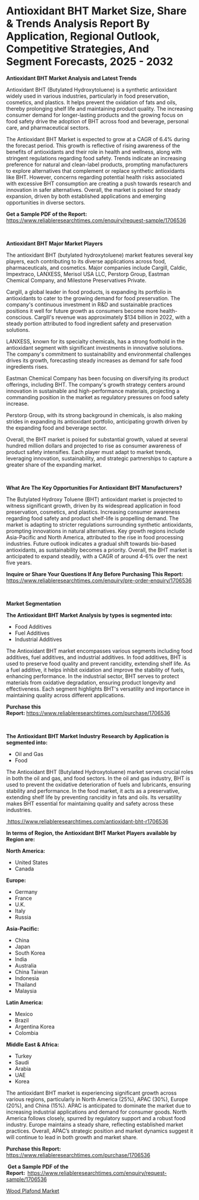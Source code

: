 <p><h1>Antioxidant BHT Market Size, Share & Trends Analysis Report By Application, Regional Outlook, Competitive Strategies, And Segment Forecasts, 2025 - 2032</h1></p><p><strong>Antioxidant BHT Market Analysis and Latest Trends</strong></p>
<p><p>Antioxidant BHT (Butylated Hydroxytoluene) is a synthetic antioxidant widely used in various industries, particularly in food preservation, cosmetics, and plastics. It helps prevent the oxidation of fats and oils, thereby prolonging shelf life and maintaining product quality. The increasing consumer demand for longer-lasting products and the growing focus on food safety drive the adoption of BHT across food and beverage, personal care, and pharmaceutical sectors.</p><p>The Antioxidant BHT Market is expected to grow at a CAGR of 6.4% during the forecast period. This growth is reflective of rising awareness of the benefits of antioxidants and their role in health and wellness, along with stringent regulations regarding food safety. Trends indicate an increasing preference for natural and clean-label products, prompting manufacturers to explore alternatives that complement or replace synthetic antioxidants like BHT. However, concerns regarding potential health risks associated with excessive BHT consumption are creating a push towards research and innovation in safer alternatives. Overall, the market is poised for steady expansion, driven by both established applications and emerging opportunities in diverse sectors.</p></p>
<p><strong>Get a Sample PDF of the Report:&nbsp;</strong> <a href="https://www.reliableresearchtimes.com/enquiry/request-sample/1706536?utm_campaign=3227&utm_medium=2&utm_source=Github&utm_content=ia&utm_term=31032025&utm_id=antioxidant-bht">https://www.reliableresearchtimes.com/enquiry/request-sample/1706536</a></p>
<p>&nbsp;</p>
<p><strong>Antioxidant BHT Major Market Players</strong></p>
<p><p>The antioxidant BHT (butylated hydroxytoluene) market features several key players, each contributing to its diverse applications across food, pharmaceuticals, and cosmetics. Major companies include Cargill, Caldic, Impextraco, LANXESS, Merisol USA LLC, Perstorp Group, Eastman Chemical Company, and Milestone Preservatives Private.</p><p>Cargill, a global leader in food products, is expanding its portfolio in antioxidants to cater to the growing demand for food preservation. The company's continuous investment in R&D and sustainable practices positions it well for future growth as consumers become more health-conscious. Cargill's revenue was approximately $134 billion in 2022, with a steady portion attributed to food ingredient safety and preservation solutions.</p><p>LANXESS, known for its specialty chemicals, has a strong foothold in the antioxidant segment with significant investments in innovative solutions. The company's commitment to sustainability and environmental challenges drives its growth, forecasting steady increases as demand for safe food ingredients rises.</p><p>Eastman Chemical Company has been focusing on diversifying its product offerings, including BHT. The company's growth strategy centers around innovation in sustainable and high-performance materials, projecting a commanding position in the market as regulatory pressures on food safety increase.</p><p>Perstorp Group, with its strong background in chemicals, is also making strides in expanding its antioxidant portfolio, anticipating growth driven by the expanding food and beverage sector. </p><p>Overall, the BHT market is poised for substantial growth, valued at several hundred million dollars and projected to rise as consumer awareness of product safety intensifies. Each player must adapt to market trends, leveraging innovation, sustainability, and strategic partnerships to capture a greater share of the expanding market.</p></p>
<p>&nbsp;</p>
<p><strong>What Are The Key Opportunities For Antioxidant BHT Manufacturers?</strong></p>
<p><p>The Butylated Hydroxy Toluene (BHT) antioxidant market is projected to witness significant growth, driven by its widespread application in food preservation, cosmetics, and plastics. Increasing consumer awareness regarding food safety and product shelf-life is propelling demand. The market is adapting to stricter regulations surrounding synthetic antioxidants, prompting innovations in natural alternatives. Key growth regions include Asia-Pacific and North America, attributed to the rise in food processing industries. Future outlook indicates a gradual shift towards bio-based antioxidants, as sustainability becomes a priority. Overall, the BHT market is anticipated to expand steadily, with a CAGR of around 4-6% over the next five years.</p></p>
<p><strong>Inquire or Share Your Questions If Any Before Purchasing This Report:</strong> <a href="https://www.reliableresearchtimes.com/enquiry/pre-order-enquiry/1706536?utm_campaign=3227&utm_medium=2&utm_source=Github&utm_content=ia&utm_term=31032025&utm_id=antioxidant-bht">https://www.reliableresearchtimes.com/enquiry/pre-order-enquiry/1706536</a></p>
<p>&nbsp;</p>
<p><strong>Market Segmentation</strong></p>
<p><strong>The Antioxidant BHT Market Analysis by types is segmented into:</strong></p>
<p><ul><li>Food Additives</li><li>Fuel Additives</li><li>Industrial Additives</li></ul></p>
<p><p>The Antioxidant BHT market encompasses various segments including food additives, fuel additives, and industrial additives. In food additives, BHT is used to preserve food quality and prevent rancidity, extending shelf life. As a fuel additive, it helps inhibit oxidation and improve the stability of fuels, enhancing performance. In the industrial sector, BHT serves to protect materials from oxidative degradation, ensuring product longevity and effectiveness. Each segment highlights BHT's versatility and importance in maintaining quality across different applications.</p></p>
<p><strong>Purchase this Report:&nbsp;</strong><a href="https://www.reliableresearchtimes.com/purchase/1706536?utm_campaign=3227&utm_medium=2&utm_source=Github&utm_content=ia&utm_term=31032025&utm_id=antioxidant-bht">https://www.reliableresearchtimes.com/purchase/1706536</a></p>
<p>&nbsp;</p>
<p><strong>The Antioxidant BHT Market Industry Research by Application is segmented into:</strong></p>
<p><ul><li>Oil and Gas</li><li>Food</li></ul></p>
<p><p>The Antioxidant BHT (Butylated Hydroxytoluene) market serves crucial roles in both the oil and gas, and food sectors. In the oil and gas industry, BHT is used to prevent the oxidative deterioration of fuels and lubricants, ensuring stability and performance. In the food market, it acts as a preservative, extending shelf life by preventing rancidity in fats and oils. Its versatility makes BHT essential for maintaining quality and safety across these industries.</p></p>
<p><a href="https://www.reliableresearchtimes.com/antioxidant-bht-r1706536?utm_campaign=3227&utm_medium=2&utm_source=Github&utm_content=ia&utm_term=31032025&utm_id=antioxidant-bht">&nbsp;https://www.reliableresearchtimes.com/antioxidant-bht-r1706536</a></p>
<p><strong>In terms of Region, the Antioxidant BHT Market Players available by Region are:</strong></p>
<p>
    <p> <strong> North America: </strong>
        <ul>
            <li>United States</li>
            <li>Canada</li>
        </ul>
        </p> 
    <p> <strong> Europe: </strong>
        <ul>
            <li>Germany</li>
            <li>France</li>
            <li>U.K.</li>
            <li>Italy</li>
            <li>Russia</li>
        </ul>
        </p> 
    <p> <strong> Asia-Pacific: </strong>
        <ul>
            <li>China</li>
            <li>Japan</li>
            <li>South Korea</li>
            <li>India</li>
            <li>Australia</li>
            <li>China Taiwan</li>
            <li>Indonesia</li>
            <li>Thailand</li>
            <li>Malaysia</li>
        </ul>
        </p> 
    <p> <strong> Latin America: </strong>
        <ul>
            <li>Mexico</li>
            <li>Brazil</li>
            <li>Argentina Korea</li>
            <li>Colombia</li>
        </ul>
        </p> 
    <p> <strong> Middle East & Africa: </strong>
        <ul>
            <li>Turkey</li>
            <li>Saudi</li>
            <li>Arabia</li>
            <li>UAE</li>
            <li>Korea</li>
        </ul>
    </p>
    </p>
<p><p>The antioxidant BHT market is experiencing significant growth across various regions, particularly in North America (25%), APAC (30%), Europe (20%), and China (15%). APAC is anticipated to dominate the market due to increasing industrial applications and demand for consumer goods. North America follows closely, spurred by regulatory support and a robust food industry. Europe maintains a steady share, reflecting established market practices. Overall, APAC’s strategic position and market dynamics suggest it will continue to lead in both growth and market share.</p></p>
<p><strong>Purchase this Report: </strong><a href="https://www.reliableresearchtimes.com/purchase/1706536?utm_campaign=3227&utm_medium=2&utm_source=Github&utm_content=ia&utm_term=31032025&utm_id=antioxidant-bht">https://www.reliableresearchtimes.com/purchase/1706536</a></p>
<p>&nbsp;<strong>Get a Sample PDF of the Report:&nbsp;&nbsp;</strong><a href="https://www.reliableresearchtimes.com/enquiry/request-sample/1706536?utm_campaign=3227&utm_medium=2&utm_source=Github&utm_content=ia&utm_term=31032025&utm_id=antioxidant-bht">https://www.reliableresearchtimes.com/enquiry/request-sample/1706536</a></p>
<p><strong></strong></p>
<p><p><a href="https://github.com/alejnaouare/Market-Research-Report-List-1/blob/main/wood-plafond-market.md?utm_campaign=3227&utm_medium=2&utm_source=Github&utm_content=ia&utm_term=31032025&utm_id=antioxidant-bht">Wood Plafond Market</a></p></p>
